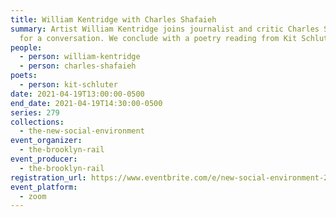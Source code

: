 ```yaml
---
title: William Kentridge with Charles Shafaieh
summary: Artist William Kentridge joins journalist and critic Charles Shafaieh
  for a conversation. We conclude with a poetry reading from Kit Schluter.
people:
  - person: william-kentridge
  - person: charles-shafaieh
poets:
  - person: kit-schluter
date: 2021-04-19T13:00:00-0500
end_date: 2021-04-19T14:30:00-0500
series: 279
collections:
  - the-new-social-environment
event_organizer:
  - the-brooklyn-rail
event_producer:
  - the-brooklyn-rail
registration_url: https://www.eventbrite.com/e/new-social-environment-279-william-kentridge-tickets-150822138075
event_platform:
  - zoom
---
```

